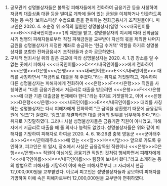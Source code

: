 1. 공모관계
성명불상자들은 불특정 피해자들에게 전화하여 금융기관 등을 사칭하여 저금리 대출상품 대환 등을 빌미로 계좌에 들어 있는 금원을 이체하거나 인출하도록 하는 등 속칭 ‘보이스피싱' 수법으로 돈을 편취하는 전화금융사기 조직원들이다. 피고인은 2020. 4. 초순경 위 조직의 일원인 성명불상자(일명 ‘<<<내국인이름>>>B<<</내국인이름>>>')의 제안을 받고, 성명불상자의 지시에 따라 전화금융사기 범행의 피해자들로부터 직접 피해금원을 교부받아 자신의 몫을 제외한 나머지 금원을 성명불상자가 지정한 계좌로 송금하는 ‘현금 수거책' 역할을 하기로 성명불상자를 포함한 전화금융사기 조직원들과 순차 공모하였다.
2. 구체적 범죄사실
위와 같은 공모에 따라 성명불상자는 2020. 4. 1.경 장소를 알 수 없는 곳에서 피해자 <<<내국인이름>>>C<<</내국인이름>>>에게 전화하여 <<<은행>>>D은행<<</은행>>> <<<내국인이름>>>E<<</내국인이름>>> 대리를 사칭하면서 "저금리로 대출을 해 주겠다."라는 취지로 거짓말하고, 계속하여 다른 성명불상자는 피해자에게 전화하여 <<<은행>>>F<<</은행>>> 직원을 사칭하면서 "다른 금융기관에서 저금리로 대출을 받으려면 <<<은행>>>F<<</은행>>>에 대한 기존 대출금을 변제해야 한다."라는 취지로 거짓말하고, 이어 <<<은행>>>D은행<<</은행>>> <<<내국인이름>>>E<<</내국인이름>>> 대리를 사칭하는 성명불상자는 다시 피해자에게 전화하여 "큰 금액을 상환했기 때문에 금융감독원에 ‘링크'가 걸렸다. ‘링크'를 해결하려면 대출 금액의 일부를 납부해야 한다."라는 취지로 거짓말하였다. 그러나 사실 성명불상자들은 금융기관 직원이 아니었고, 피해자에게 저금리로 대출을 해 줄 의사나 능력도 없었다.
성명불상자들은 위와 같이 피해자를 기망하여 피해자로 하여금 2020. 4. 6. 18:26경 충북 영동군 <<<군아래주소>>>G<<</군아래주소>>>에 있는 <<<앞>>>H<<</앞>>> 앞으로 가도록 유인하고, 피고인은 위 일시, 장소에서 사실은 금융감독원 직원이나 <<<은행>>>D은행<<</은행>>> 직원이 아님에도 금융기관 직원인 것처럼 행세하면서 피해자에게 "<<<내국인이름>>>I<<</내국인이름>>> 팀장이 보내서 왔다."라고 소개하는 등의 방법으로 피해자를 기망하여 이에 속은 피해자로부터 그 자리에서 현금 12,000,000원을 교부받았다.
이로써 피고인은 성명불상자들과 공모하여 피해자를 기망하여 이에 속은 피해자로부터 12,000,000원을 교부받아 편취하였다.